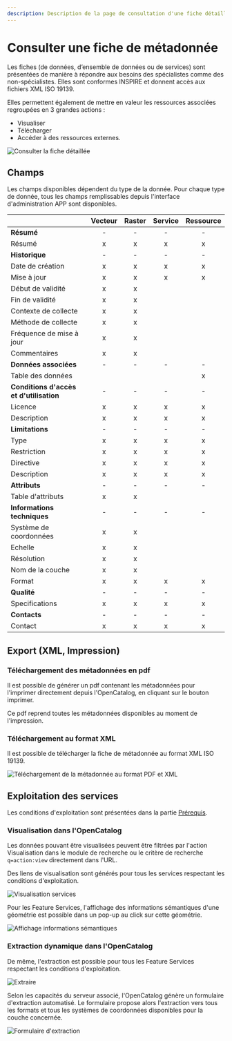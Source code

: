 ```yaml
---
description: Description de la page de consultation d'une fiche détaillée de l'OpenCatalog
---
```


# Consulter une fiche de métadonnée

Les fiches (de données, d’ensemble de données ou de services) sont présentées de manière à répondre aux besoins des spécialistes comme des non-spécialistes. Elles sont conformes INSPIRE et donnent accès aux fichiers XML ISO 19139.

Elles permettent également de mettre en valeur les ressources associées regroupées en 3 grandes actions :

* Visualiser
* Télécharger
* Accéder à des ressources externes.

![Consulter la fiche détaillée](/assets/usage/metadata.png)

## Champs

Les champs disponibles dépendent du type de la donnée. Pour chaque type de donnée, tous les champs remplissables depuis l'interface d'administration APP sont disponibles.

|  | Vecteur | Raster | Service | Ressource |
| ------ | :--------: |:------: | :-----------: | :------: |
| **Résumé** | - | - | - | - |
| Résumé | x | x | x | x |
| **Historique** | - | - | - | - |
| Date de création | x | x | x | x |
| Mise à jour | x | x | x | x |
| Début de validité | x | x |  |  |
| Fin de validité | x | x |  |  |
| Contexte de collecte | x | x |  |  |
| Méthode de collecte | x | x |  |  |
| Fréquence de mise à jour | x | x |  |  |
| Commentaires | x | x |  |  |
| **Données associées** | - | - | - | - |
| Table des données |  |  |  | x |
| **Conditions d'accès et d'utilisation** | - | - | - | - |
| Licence | x | x | x | x |
| Description | x | x | x | x |
| **Limitations** | - | - | - | - |
| Type | x | x | x | x |
| Restriction | x | x | x | x |
| Directive | x | x | x | x |
| Description | x | x | x | x |
| **Attributs** | - | - | - | - |
| Table d'attributs | x | x |  |  |
| **Informations techniques** | - | - | - | - |
| Système de coordonnées | x | x |  |  |
| Echelle | x | x |  |  |
| Résolution | x | x |  |  |
| Nom de la couche | x | x |  |  |
| Format | x | x | x | x |
| **Qualité** | - | - | - | - |
| Specifications | x | x | x | x |
| **Contacts** | - | - | - | - |
| Contact | x | x | x | x |

## Export (XML, Impression)

### Téléchargement des métadonnées en pdf

Il est possible de générer un pdf contenant les métadonnées pour l'imprimer directement depuis l'OpenCatalog, en cliquant sur le bouton imprimer.

Ce pdf reprend toutes les métadonnées disponibles au moment de l'impression.

### Téléchargement au format XML

Il est possible de télécharger la fiche de métadonnée au format XML ISO 19139.

![Téléchargement de la métadonnée au format PDF et XML](/assets/usage/download_pdf_xml.png)

## Exploitation des services

Les conditions d'exploitation sont présentées dans la partie [Prérequis](/prerequisites.md).

### Visualisation dans l'OpenCatalog

Les données pouvant être visualisées peuvent être filtrées par l'action Visualisation dans le module de recherche ou le critère de recherche ```q=action:view``` directement dans l'URL.

Des liens de visualisation sont générés pour tous les services respectant les conditions d'exploitation.

![Visualisation services](/assets/usage/view.PNG)

Pour les Feature Services, l'affichage des informations sémantiques d'une géométrie est possible dans un pop-up au click sur cette géométrie.

![Affichage informations sémantiques](/assets/usage/semanticInfos.PNG)

### Extraction dynamique dans l'OpenCatalog

De même, l'extraction est possible pour tous les Feature Services respectant les conditions d'exploitation.

![Extraire](/assets/usage/extract.png)

Selon les capacités du serveur associé, l'OpenCatalog génère un formulaire d'extraction automatisé. Le formulaire propose alors l'extraction vers tous les formats et tous les systèmes de coordonnées disponibles pour la couche concernée.

![Formulaire d'extraction](/assets/usage/extractionModal.PNG)
